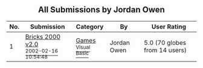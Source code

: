 ﻿<div align="center">

## All Submissions by Jordan Owen

</div>

No.  | Submission | Category | By   | User Rating
---- | ---------- | -------- | ---- | -----------
1 | [Bricks 2000 v2\.0<br /><sup>2002-02-16 10:54:48</sup>](https://github.com/Planet-Source-Code/jordan-owen-bricks-2000-v2-0__1-31851) | [Games<br /><sup>Visual Basic</sup>](../ByCategory/games__1-38.md) | Jordan Owen | 5.0 (70 globes from 14 users)
